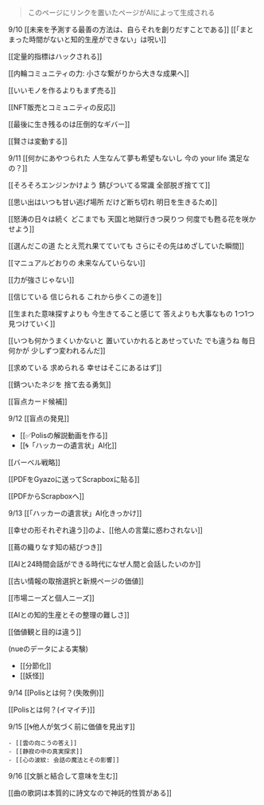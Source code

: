 
> このページにリンクを置いたページがAIによって生成される

9/10
[[未来を予測する最善の方法は、自らそれを創りだすことである]]
[[「まとまった時間がないと知的生産ができない」は呪い]]

[[定量的指標はハックされる]]

[[内輪コミュニティの力: 小さな繋がりから大きな成果へ]]

[[いいモノを作るよりもまず売る]]

[[NFT販売とコミュニティの反応]]

[[最後に生き残るのは圧倒的なギバー]]

[[賢さは変動する]]

9/11
[[何かにあやつられた 人生なんて夢も希望もないし 今の your life 満足なの？]]

[[そろそろエンジンかけよう 錆びついてる常識 全部脱ぎ捨てて]]

[[思い出はいつも甘い逃げ場所 だけど断ち切れ 明日を生きるため]]

[[怒涛の日々は続く どこまでも 天国と地獄行きつ戻りつ 何度でも甦る花を咲かせよう]]

[[選んだこの道 たとえ荒れ果てていても さらにその先はめざしていた瞬間]]

[[マニュアルどおりの 未来なんていらない]]

[[力が強さじゃない]]

[[信じている 信じられる これから歩くこの道を]]

[[生まれた意味探すよりも 今生きてること感じて 答えよりも大事なもの 1つ1つ見つけていく]]

[[いつも何かうまくいかないと 置いていかれるとあせっていた でも違うね 毎日何かが 少しずつ変われるんだ]]

[[求めている 求められる 幸せはそこにあるはず]]

[[錆ついたネジを 捨て去る勇気]]

[[盲点カード候補]]

9/12
[[盲点の発見]]

- [[✅Polisの解説動画を作る]]
- [[🌀「ハッカーの遺言状」AI化]]

[[バーベル戦略]]

[[PDFをGyazoに送ってScrapboxに貼る]]

[[PDFからScrapboxへ]]

9/13
[[「ハッカーの遺言状」AI化きっかけ]]

[[幸せの形それぞれ違う]]のよ、[[他人の言葉に惑わされない]]

[[蔦の織りなす知の結びつき]]

[[AIと24時間会話ができる時代になぜ人間と会話したいのか]]

[[古い情報の取捨選択と新規ページの価値]]

[[市場ニーズと個人ニーズ]]

[[AIとの知的生産とその整理の難しさ]]

[[価値観と目的は違う]]

(nueのデータによる実験)
- [[分節化]]
- [[妖怪]]

9/14
[[Polisとは何？(失敗例)]]

[[Polisとは何？(イマイチ)]]

9/15
[[🌀他人が気づく前に価値を見出す]]

    - [[雲の向こうの答え]]
    - [[静寂の中の真実探求]]
    - [[心の波紋: 会話の魔法とその影響]]

9/16
[[文脈と結合して意味を生む]]

[[曲の歌詞は本質的に詩文なので神託的性質がある]]
